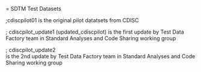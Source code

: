 = SDTM Test Datasets

;cdiscpilot01 
is the original pilot datatsets from CDISC

; cdiscpilot_update1 (updated_cdiscpilot) 
is the first update by Test Data Factory team in Standard Analyses and Code Sharing working group  

; cdiscpilot_update2  
is the 2nd update by Test Data Factory team in Standard Analyses and Code Sharing working group  